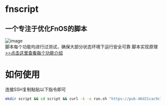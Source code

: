 # fnscript
## 一个专注于优化FnOS的脚本
![image](https://github.com/user-attachments/assets/809c5fe3-7a33-4caf-87a4-ad36a2f9a552)
 \
脚本每个功能均进行过测试，确保大部分状态环境下运行安全可靠
脚本实现原理[>>点击这里查看每个功能介绍](https://github.com/yxsj245/fnscript/blob/main/ability/README.md)
# 如何使用
连接SSH复制粘贴以下指令即可
```bash
mkdir script && cd script && curl -k -o run.sh "https://pub-46d21cac9c7d44b79d73abfeb727999f.r2.dev/Linux%E8%84%9A%E6%9C%AC/%E9%A3%9E%E7%89%9B/run.sh" && bash run.sh
```
